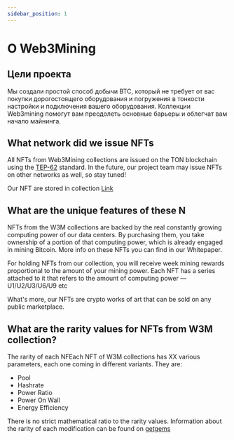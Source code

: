 ```yaml
---
sidebar_position: 1
---
```


# О Web3Mining

## Цели проекта

Мы создали простой способ добычи BTC, который не требует от вас покупки дорогостоящего оборудования и погружения в тонкости настройки и подключения вашего оборудования. Коллекции Web3mining помогут вам преодолеть основные барьеры и облегчат вам начало майнинга.

## What network did we issue NFTs

All NFTs from Web3Mining collections are issued on the TON blockchain using the [TEP-62](https://github.com/ton-blockchain/TEPs/blob/master/text/0062-nft-standard.md) standard. In the future, our project team may issue NFTs on other networks as well, so stay tuned!

Our NFT are stored in collection
[Link](https://getgems.io)

## What are the unique features of these N

NFTs from the W3M collections are backed by the real constantly growing computing power of our data centers. By purchasing them, you take ownership of a portion of that computing power, which is already engaged in mining Bitcoin. More info on these NFTs you can find in our Whitepaper.

For holding NFTs from our collection, you will receive week mining rewards proportional to the amount of your mining power. Each NFT has a series attached to it that refers to the amount of computing power — U1/U2/U3/U6/U9 etc

What's more, our NFTs are crypto works of art that can be sold on any public marketplace.

## What are the rarity values for NFTs from W3M collection?

The rarity of each NFEach NFT of W3M collections has XX various parameters, each one coming in different variants. They are:

- Pool
- Hashrate
- Power Ratio
- Power On Wall
- Energy Efficiency

There is no strict mathematical ratio to the rarity values. Information about the rarity of each modification can be found on [getgems](https://telegra.ph/What-is-Rarity-and-how-it-works-06-20)
